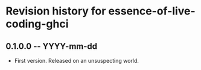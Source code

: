 # Revision history for essence-of-live-coding-ghci

## 0.1.0.0 -- YYYY-mm-dd

* First version. Released on an unsuspecting world.
